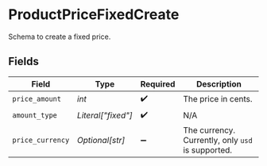 # ProductPriceFixedCreate

Schema to create a fixed price.


## Fields

| Field                                             | Type                                              | Required                                          | Description                                       |
| ------------------------------------------------- | ------------------------------------------------- | ------------------------------------------------- | ------------------------------------------------- |
| `price_amount`                                    | *int*                                             | :heavy_check_mark:                                | The price in cents.                               |
| `amount_type`                                     | *Literal["fixed"]*                                | :heavy_check_mark:                                | N/A                                               |
| `price_currency`                                  | *Optional[str]*                                   | :heavy_minus_sign:                                | The currency. Currently, only `usd` is supported. |